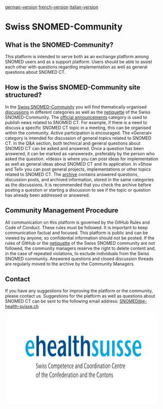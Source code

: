 [german-version](https://github.com/ehealthsuisse/Snomed-Community/blob/main/README_DE.md)
[french-version](https://github.com/ehealthsuisse/Snomed-Community/blob/main/README_FR.md)
[italian-version](https://github.com/ehealthsuisse/Snomed-Community/blob/main/README_IT.md)
# Swiss SNOMED-Community

## What is the SNOMED-Community?
This platform is intended to serve both as an exchange platform among SNOMED users and as a support platform. Users should be able to assist each other with questions regarding implementation as well as general questions about SNOMED CT.

## How is the Swiss SNOMED-Community site structured?
In the [Swiss SNOMED-Community](https://github.com/ehealthsuisse/Swiss-SNOMED-Community/blob/main/README_EN.md) you will find thematically organised [discussions](https://github.com/ehealthsuisse/Swiss-SNOMED-Community/discussions) in different categories as well as the [netiquette](https://github.com/ehealthsuisse/Swiss-SNOMED-Community/blob/main/Netiquette/Netiquette_EN.md) of the Swiss SNOMED-Community. 
The [official announcements](https://github.com/ehealthsuisse/Swiss-SNOMED-Community/discussions/categories/announcements) category is used to publish news related to SNOMED CT. For example, if there is a need to discuss a specific SNOMED CT topic in a meeting, this can be organised within the community. Active participation is encouraged.
The «General» category is intended for discussion of general topics related to SNOMED CT. 
In the Q&A section, both technical and general questions about SNOMED CT can be asked and answered. Once a question has been answered, it can be marked as «answered», preferably by the person who asked the question.
«Ideas» is where you can post ideas for implementation as well as general ideas about SNOMED CT and its application. 
In »Show and Tell» you can post general projects, implementations or other topics related to SNOMED CT. The [archive](https://github.com/ehealthsuisse/Archiv/discussions) contains answered questions, discussion posts, and archived information, stored in the same categories as the discussions. It is recommended that you check the archive before posting a question or starting a discussion to see if the topic or question has already been addressed or answered.

## Community Management Procedure
All communication on this platform is governed by the GitHub Rules and Code of Conduct. These rules must be followed. It is important to keep communication factual and focused. This platform is public and can be viewed by anyone, so confidential information should not be posted.
If the rules of GitHub or the [netiquette](https://github.com/ehealthsuisse/Swiss-SNOMED-Community/blob/main/Netiquette/Nettiquette_EN.md) of the Swiss SNOMED community are not followed, the community managers reserve the right to delete content and, in the case of repeated violations, to exclude individuals from the Swiss SNOMED community.
Answered questions and closed discussion threads are regularly moved to the archive by the Community Managers.

## Contact
If you have any suggestions for improving the platform or the community, please contact us. Suggestions for the platform as well as questions about SNOMED CT can be sent to the following email address: SNOMED@e-health-suisse.ch
<p align="center">
<img src="Logo/EN.svg" width="600" height="300">
</p>